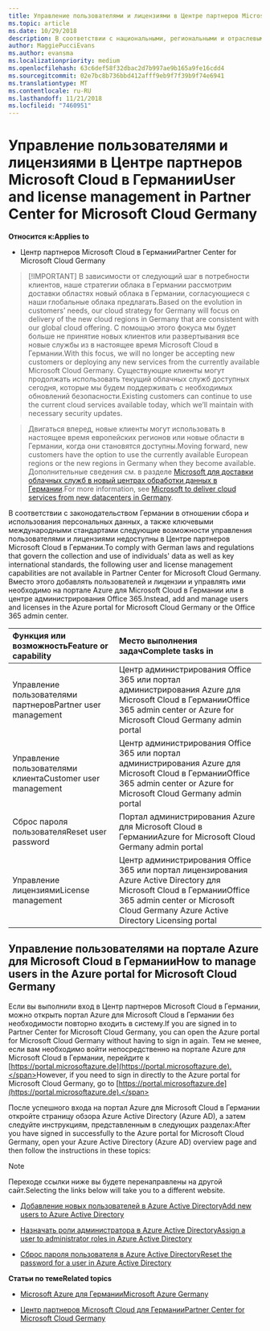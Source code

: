 ```yaml
---
title: Управление пользователями и лицензиями в Центре партнеров Microsoft Cloud в Германии | Центр партнеров Microsoft Cloud в Германии
ms.topic: article
ms.date: 10/29/2018
description: В соответствии с национальными, региональными и отраслевыми требованиями к сбору и использованию персональных данных возможности управления пользователями недоступны в Центре партнеров Microsoft Cloud в Германии. Вместо этого добавлять пользователей и управлять ими необходимо на портале Azure для Microsoft Cloud в Германии.
author: MaggiePucciEvans
ms.author: evansma
ms.localizationpriority: medium
ms.openlocfilehash: 63c6def58f32dbac2d7b997ae9b165a9fe16cdd4
ms.sourcegitcommit: 02e7bc8b736bbd412afff9eb9f7f39b9f74e6941
ms.translationtype: MT
ms.contentlocale: ru-RU
ms.lasthandoff: 11/21/2018
ms.locfileid: "7460951"
---
```

# <a name="user-and-license-management-in-partner-center-for-microsoft-cloud-germany"></a><span data-ttu-id="eb5c2-104">Управление пользователями и лицензиями в Центре партнеров Microsoft Cloud в Германии</span><span class="sxs-lookup"><span data-stu-id="eb5c2-104">User and license management in Partner Center for Microsoft Cloud Germany</span></span>

**<span data-ttu-id="eb5c2-105">Относится к:</span><span class="sxs-lookup"><span data-stu-id="eb5c2-105">Applies to</span></span>**

-  <span data-ttu-id="eb5c2-106">Центр партнеров Microsoft Cloud в Германии</span><span class="sxs-lookup"><span data-stu-id="eb5c2-106">Partner Center for Microsoft Cloud Germany</span></span>

>[!IMPORTANT] <span data-ttu-id="eb5c2-107">В зависимости от следующий шаг в потребности клиентов, наше стратегии облака в Германии рассмотрим доставки областях новый облака в Германии, согласующиеся с наши глобальные облака предлагать.</span><span class="sxs-lookup"><span data-stu-id="eb5c2-107">Based on the evolution in customers’ needs, our cloud strategy for Germany will focus on delivery of the new cloud regions in Germany that are consistent with our global cloud offering.</span></span> <span data-ttu-id="eb5c2-108">С помощью этого фокуса мы будет больше не принятие новых клиентов или развертывания все новые службы из в настоящее время Microsoft Cloud в Германии.</span><span class="sxs-lookup"><span data-stu-id="eb5c2-108">With this focus, we will no longer be accepting new customers or deploying any new services from the currently available Microsoft Cloud Germany.</span></span> <span data-ttu-id="eb5c2-109">Существующие клиенты могут продолжать использовать текущий облачных служб доступных сегодня, которые мы будем поддерживать с необходимых обновлений безопасности.</span><span class="sxs-lookup"><span data-stu-id="eb5c2-109">Existing customers can continue to use the current cloud services available today, which we’ll maintain with necessary security updates.</span></span>

><span data-ttu-id="eb5c2-110">Двигаться вперед, новые клиенты могут использовать в настоящее время европейских регионов или новые области в Германии, когда они становятся доступны.</span><span class="sxs-lookup"><span data-stu-id="eb5c2-110">Moving forward, new customers have the option to use the currently available European regions or the new regions in Germany when they become available.</span></span> <span data-ttu-id="eb5c2-111">Дополнительные сведения см. в разделе [Microsoft для доставки облачных служб в новый центрах обработки данных в Германии](https://news.microsoft.com/europe/2018/08/31/microsoft-to-deliver-cloud-services-from-new-datacentres-in-germany-in-2019-to-meet-evolving-customer-needs/).</span><span class="sxs-lookup"><span data-stu-id="eb5c2-111">For more information, see [Microsoft to deliver cloud services from new datacenters in Germany](https://news.microsoft.com/europe/2018/08/31/microsoft-to-deliver-cloud-services-from-new-datacentres-in-germany-in-2019-to-meet-evolving-customer-needs/).</span></span>

<span data-ttu-id="eb5c2-112">В соответствии с законодательством Германии в отношении сбора и использования персональных данных, а также ключевыми международными стандартами следующие возможности управления пользователями и лицензиями недоступны в Центре партнеров Microsoft Cloud в Германии.</span><span class="sxs-lookup"><span data-stu-id="eb5c2-112">To comply with German laws and regulations that govern the collection and use of individuals' data as well as key international standards, the following user and license management capabilities are not available in Partner Center for Microsoft Cloud Germany.</span></span> <span data-ttu-id="eb5c2-113">Вместо этого добавлять пользователей и лицензии и управлять ими необходимо на портале Azure для Microsoft Cloud в Германии или в центре администрирования Office 365.</span><span class="sxs-lookup"><span data-stu-id="eb5c2-113">Instead, add and manage users and licenses in the Azure portal for Microsoft Cloud Germany or the Office 365 admin center.</span></span>

<span data-ttu-id="eb5c2-114">Функция или возможность</span><span class="sxs-lookup"><span data-stu-id="eb5c2-114">Feature or capability</span></span> | <span data-ttu-id="eb5c2-115">Место выполнения задач</span><span class="sxs-lookup"><span data-stu-id="eb5c2-115">Complete tasks in</span></span>
:--- | :---
<span data-ttu-id="eb5c2-116">Управление пользователями партнеров</span><span class="sxs-lookup"><span data-stu-id="eb5c2-116">Partner user management</span></span> | <span data-ttu-id="eb5c2-117">Центр администрирования Office 365 или портал администрирования Azure для Microsoft Cloud в Германии</span><span class="sxs-lookup"><span data-stu-id="eb5c2-117">Office 365 admin center or Azure for Microsoft Cloud Germany admin portal</span></span>
<span data-ttu-id="eb5c2-118">Управление пользователями клиента</span><span class="sxs-lookup"><span data-stu-id="eb5c2-118">Customer user management</span></span> | <span data-ttu-id="eb5c2-119">Центр администрирования Office 365 или портал администрирования Azure для Microsoft Cloud в Германии</span><span class="sxs-lookup"><span data-stu-id="eb5c2-119">Office 365 admin center or Azure for Microsoft Cloud Germany admin portal</span></span>
<span data-ttu-id="eb5c2-120">Сброс пароля пользователя</span><span class="sxs-lookup"><span data-stu-id="eb5c2-120">Reset user password</span></span> | <span data-ttu-id="eb5c2-121">Портал администрирования Azure для Microsoft Cloud в Германии</span><span class="sxs-lookup"><span data-stu-id="eb5c2-121">Azure for Microsoft Cloud Germany admin portal</span></span>
<span data-ttu-id="eb5c2-122">Управление лицензиями</span><span class="sxs-lookup"><span data-stu-id="eb5c2-122">License management</span></span> | <span data-ttu-id="eb5c2-123">Центр администрирования Office 365 или портал лицензирования Azure Active Directory для Microsoft Cloud в Германии</span><span class="sxs-lookup"><span data-stu-id="eb5c2-123">Office 365 admin center or Microsoft Cloud Germany Azure Active Directory Licensing portal</span></span>

## <a name="how-to-manage-users-in-the-azure-portal-for-microsoft-cloud-germany"></a><span data-ttu-id="eb5c2-124">Управление пользователями на портале Azure для Microsoft Cloud в Германии</span><span class="sxs-lookup"><span data-stu-id="eb5c2-124">How to manage users in the Azure portal for Microsoft Cloud Germany</span></span> 

<span data-ttu-id="eb5c2-125">Если вы выполнили вход в Центр партнеров Microsoft Cloud в Германии, можно открыть портал Azure для Microsoft Cloud в Германии без необходимости повторно входить в систему.</span><span class="sxs-lookup"><span data-stu-id="eb5c2-125">If you are signed in to Partner Center for Microsoft Cloud Germany, you can open the Azure portal for Microsoft Cloud Germany without having to sign in again.</span></span> <span data-ttu-id="eb5c2-126">Тем не менее, если вам необходимо войти непосредственно на портале Azure для Microsoft Cloud в Германии, перейдите к [https://portal.microsoftazure.de](https://portal.microsoftazure.de).</span><span class="sxs-lookup"><span data-stu-id="eb5c2-126">However, if you need to sign in directly to the Azure portal for Microsoft Cloud Germany, go to [https://portal.microsoftazure.de](https://portal.microsoftazure.de).</span></span> 

<span data-ttu-id="eb5c2-127">После успешного входа на портал Azure для Microsoft Cloud в Германии откройте страницу обзора Azure Active Directory (Azure AD), а затем следуйте инструкциям, представленным в следующих разделах:</span><span class="sxs-lookup"><span data-stu-id="eb5c2-127">After you have signed in successfully to the Azure portal for Microsoft Cloud Germany, open your Azure Active Directory (Azure AD) overview page and then follow the instructions in these topics:</span></span>

> [!NOTE]  
> <span data-ttu-id="eb5c2-128">Переходе ссылки ниже вы будете перенаправлены на другой сайт.</span><span class="sxs-lookup"><span data-stu-id="eb5c2-128">Selecting the links below will take you to a different website.</span></span> 

-  [<span data-ttu-id="eb5c2-129">Добавление новых пользователей в Azure Active Directory</span><span class="sxs-lookup"><span data-stu-id="eb5c2-129">Add new users to Azure Active Directory</span></span>](https://docs.microsoft.com/azure/active-directory/active-directory-users-create-azure-portal)

-  [<span data-ttu-id="eb5c2-130">Назначать роли администратора в Azure Active Directory</span><span class="sxs-lookup"><span data-stu-id="eb5c2-130">Assign a user to administrator roles in Azure Active Directory</span></span>](https://docs.microsoft.com/azure/active-directory/active-directory-users-assign-role-azure-portal)

-  [<span data-ttu-id="eb5c2-131">Сброс пароля пользователя в Azure Active Directory</span><span class="sxs-lookup"><span data-stu-id="eb5c2-131">Reset the password for a user in Azure Active Directory</span></span>](https://docs.microsoft.com/azure/active-directory/active-directory-users-reset-password-azure-portal)

**<span data-ttu-id="eb5c2-132">Статьи по теме</span><span class="sxs-lookup"><span data-stu-id="eb5c2-132">Related topics</span></span>**

-  [<span data-ttu-id="eb5c2-133">Microsoft Azure для Германии</span><span class="sxs-lookup"><span data-stu-id="eb5c2-133">Microsoft Azure Germany</span></span>](https://azure.microsoft.com/en-us/global-infrastructure/germany/)

-  [<span data-ttu-id="eb5c2-134">Центр партнеров Microsoft Cloud для Германии</span><span class="sxs-lookup"><span data-stu-id="eb5c2-134">Partner Center for Microsoft Cloud Germany</span></span>](partner-center-for-microsoft-cloud-germany.md)


